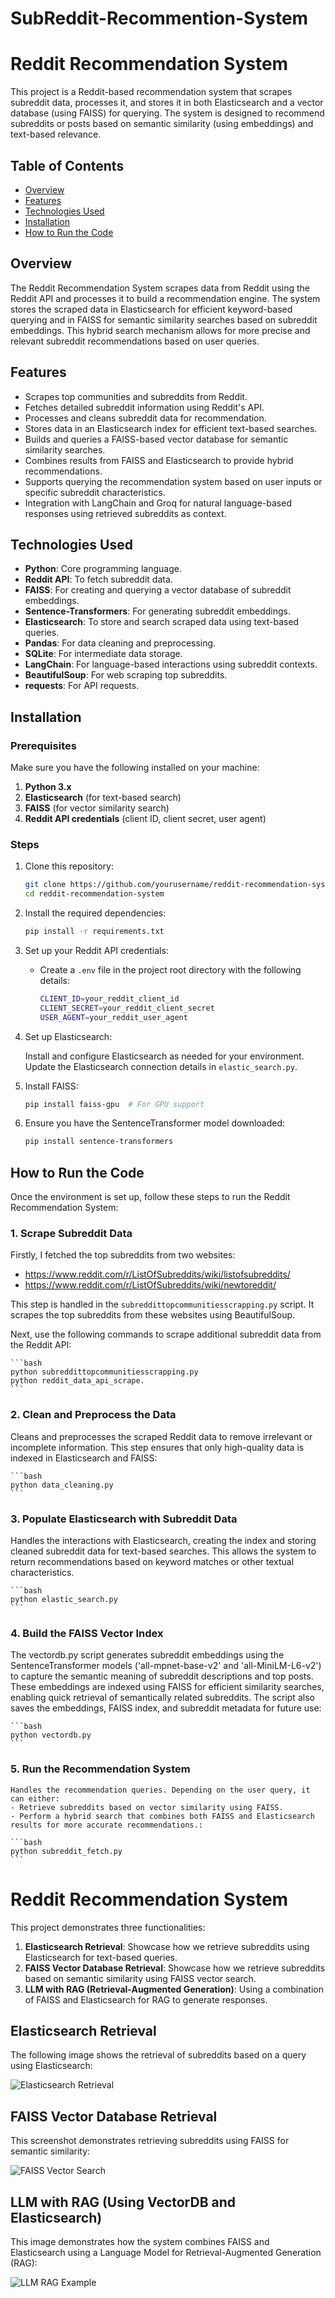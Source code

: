 # SubReddit-Recommention-System

# Reddit Recommendation System

This project is a Reddit-based recommendation system that scrapes subreddit data, processes it, and stores it in both Elasticsearch and a vector database (using FAISS) for querying. The system is designed to recommend subreddits or posts based on semantic similarity (using embeddings) and text-based relevance.

## Table of Contents

- [Overview](#overview)
- [Features](#features)
- [Technologies Used](#technologies-used)
- [Installation](#installation)
- [How to Run the Code](#how-to-run-the-code)

## Overview

The Reddit Recommendation System scrapes data from Reddit using the Reddit API and processes it to build a recommendation engine. The system stores the scraped data in Elasticsearch for efficient keyword-based querying and in FAISS for semantic similarity searches based on subreddit embeddings. This hybrid search mechanism allows for more precise and relevant subreddit recommendations based on user queries.

## Features

- Scrapes top communities and subreddits from Reddit.
- Fetches detailed subreddit information using Reddit's API.
- Processes and cleans subreddit data for recommendation.
- Stores data in an Elasticsearch index for efficient text-based searches.
- Builds and queries a FAISS-based vector database for semantic similarity searches.
- Combines results from FAISS and Elasticsearch to provide hybrid recommendations.
- Supports querying the recommendation system based on user inputs or specific subreddit characteristics.
- Integration with LangChain and Groq for natural language-based responses using retrieved subreddits as context.

## Technologies Used

- **Python**: Core programming language.
- **Reddit API**: To fetch subreddit data.
- **FAISS**: For creating and querying a vector database of subreddit embeddings.
- **Sentence-Transformers**: For generating subreddit embeddings.
- **Elasticsearch**: To store and search scraped data using text-based queries.
- **Pandas**: For data cleaning and preprocessing.
- **SQLite**: For intermediate data storage.
- **LangChain**: For language-based interactions using subreddit contexts.
- **BeautifulSoup**: For web scraping top subreddits.
- **requests**: For API requests.

## Installation

### Prerequisites

Make sure you have the following installed on your machine:

1. **Python 3.x**
2. **Elasticsearch** (for text-based search)
3. **FAISS** (for vector similarity search)
4. **Reddit API credentials** (client ID, client secret, user agent)

### Steps

1. Clone this repository:

   ```bash
   git clone https://github.com/yourusername/reddit-recommendation-system.git
   cd reddit-recommendation-system

2. Install the required dependencies:

    ```bash
    pip install -r requirements.txt
    ```

3. Set up your Reddit API credentials:

    - Create a `.env` file in the project root directory with the following details:

      ```bash
      CLIENT_ID=your_reddit_client_id
      CLIENT_SECRET=your_reddit_client_secret
      USER_AGENT=your_reddit_user_agent
      ```

4. Set up Elasticsearch:

    Install and configure Elasticsearch as needed for your environment. Update the Elasticsearch connection details in `elastic_search.py`.

5. Install FAISS:

    ```bash
    pip install faiss-gpu  # For GPU support
    ```

6. Ensure you have the SentenceTransformer model downloaded:

    ```bash
    pip install sentence-transformers
    ```

## How to Run the Code

Once the environment is set up, follow these steps to run the Reddit Recommendation System:

### 1. Scrape Subreddit Data

Firstly, I fetched the top subreddits from two websites:

- https://www.reddit.com/r/ListOfSubreddits/wiki/listofsubreddits/
- https://www.reddit.com/r/ListOfSubreddits/wiki/newtoreddit/

This step is handled in the `subreddittopcommunitiesscrapping.py` script. It scrapes the top subreddits from these websites using BeautifulSoup.

Next, use the following commands to scrape additional subreddit data from the Reddit API:

    ```bash
    python subreddittopcommunitiesscrapping.py
    python reddit_data_api_scrape.
    ```
### 2. Clean and Preprocess the Data

Cleans and preprocesses the scraped Reddit data to remove irrelevant or incomplete information. This step ensures that only high-quality data is indexed in Elasticsearch and FAISS:

    ```bash
    python data_cleaning.py
    ```

### 3. Populate Elasticsearch with Subreddit Data

Handles the interactions with Elasticsearch, creating the index and storing cleaned subreddit data for text-based searches. This allows the system to return recommendations based on keyword matches or other textual characteristics.

    ```bash
    python elastic_search.py
    ```

### 4. Build the FAISS Vector Index

The vectordb.py script generates subreddit embeddings using the SentenceTransformer models ('all-mpnet-base-v2' and 'all-MiniLM-L6-v2') to capture the semantic meaning of subreddit descriptions and top posts. These embeddings are indexed using FAISS for efficient similarity searches, enabling quick retrieval of semantically related subreddits. The script also saves the embeddings, FAISS index, and subreddit metadata for future use:

    ```bash
    python vectordb.py
    ```

### 5. Run the Recommendation System

    Handles the recommendation queries. Depending on the user query, it can either:
    - Retrieve subreddits based on vector similarity using FAISS.
    - Perform a hybrid search that combines both FAISS and Elasticsearch results for more accurate recommendations.:

    ```bash
    python subreddit_fetch.py
    ```

# Reddit Recommendation System

This project demonstrates three functionalities:

1. **Elasticsearch Retrieval**: Showcase how we retrieve subreddits using Elasticsearch for text-based queries.
2. **FAISS Vector Database Retrieval**: Showcase how we retrieve subreddits based on semantic similarity using FAISS vector search.
3. **LLM with RAG (Retrieval-Augmented Generation)**: Using a combination of FAISS and Elasticsearch for RAG to generate responses.

## Elasticsearch Retrieval

The following image shows the retrieval of subreddits based on a query using Elasticsearch:

![Elasticsearch Retrieval](images/Elastic_Search_Example.jpg)

## FAISS Vector Database Retrieval

This screenshot demonstrates retrieving subreddits using FAISS for semantic similarity:

![FAISS Vector Search](images/FAISS_Seach.jpg)

## LLM with RAG (Using VectorDB and Elasticsearch)

This image demonstrates how the system combines FAISS and Elasticsearch using a Language Model for Retrieval-Augmented Generation (RAG):

![LLM RAG Example](images/rag.jpg)




